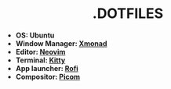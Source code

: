 <h1 align="center">  .DOTFILES  </h1>

- **OS: Ubuntu**
- **Window Manager: [Xmonad](https://github.com/xmonad/xmonad)**
- **Editor: [Neovim](https://github.com/neovim/neovim)**
- **Terminal: [Kitty](https://github.com/kovidgoyal/kitty)**
- **App launcher: [Rofi](https://github.com/davatorium/rofi)**
- **Compositor: [Picom](https://github.com/yshui/picom)**
